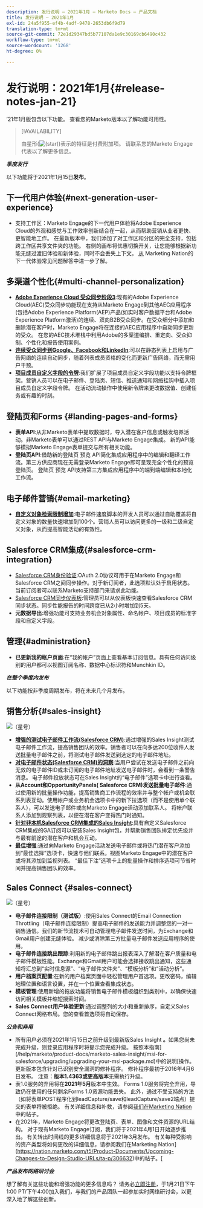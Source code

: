 ```yaml
---
description: 发行说明 — 2021年1月 — Marketo Docs — 产品文档
title: 发行说明 — 2021年1月
exl-id: 24a5f955-ef4b-4adf-9478-2653db6f9d79
translation-type: tm+mt
source-git-commit: 72e1d29347bd5b77107da1e9c30169cb6490c432
workflow-type: tm+mt
source-wordcount: '1268'
ht-degree: 0%

---
```


# 发行说明：2021年1月{#release-notes-jan-21}

’21年1月版包含以下功能。 查看您的Marketo版本以了解功能可用性。

>[!AVAILABILITY]
>
>由星形(![(star)](assets/star-yellow.svg))表示的特征是付费附加项。 请联系您的Marketo Engage代表以了解更多信息。

**_季度发行_**

以下功能将于2021年1月15日&#x200B;**发布**。

## 下一代用户体验{#next-generation-user-experience}

* 支持工作区：Marketo Engage的下一代用户体验将Adobe Experience Cloud的外观和感觉与工作效率创新结合在一起，从而帮助营销从业者更快、更智能地工作。 在最新版本中，我们添加了对工作区和分区的完全支持，包括跨工作区共享文件夹的功能。 右侧的画布将优惠切换开关，让您能够根据新功能无缝过渡旧体验和新体验，同时不会丢失上下文。 [从](https://nation.marketo.com/t5/The-Next-Generation-Experience/Next-Generation-Experience-FAQ/ba-p/307124) Marketing Nation的下一代体验常见问题解答中进一步了解。

## 多渠道个性化{#multi-channel-personalization}

* **[Adobe Experience Cloud 受众同步阶段3](/help/marketo/product-docs/core-marketo-concepts/smart-lists-and-static-lists/static-lists/send-a-list-to-adobe-experience-cloud.md)**:现有的Adobe Experience Cloud(AEC)受众同步功能现在支持从Marketo Engage到其他AEC应用程序(包括Adobe Experience Platform(AEP)产品(如实时客户数据平台和Adobe Experience Platform激活)的连续、双向B2B受众同步。在受众细分中添加和删除潜在客户时，Marketo Engage将在连接的AEC应用程序中自动同步更新的受众。 在您的AEC技术堆栈中利用Adobe的多渠道编排、重定向、受众抑制、个性化和报告使用案例。
* **[连续受众同步到Google、Facebook和LinkedIn](/help/marketo/product-docs/demand-generation/ad-network-integrations/send-a-list-to-an-ad-network.md)**:可以在静态列表上启用与广告网络的连续自动同步，随着列表成员资格的变化而更新广告网络，而无需用户干预。
* **[项目成员自定义字段的令牌](/help/marketo/product-docs/core-marketo-concepts/programs/tokens/program-member-custom-field-tokens.md)**:我们扩展了项目成员自定义字段功能以支持令牌框架。营销人员可以在电子邮件、登陆页、短信、推送通知和网络挂钩中插入项目成员自定义字段令牌。 在活动流动操作中使用新令牌来更改数据值、创建任务或有趣的时刻。

## 登陆页和Forms {#landing-pages-and-forms}

* **表单API**:从非Marketo表单中提取数据时，导入潜在客户信息或触发培养活动。非Marketo表单可以通过REST API与Marketo Engage集成。 新的API能够模拟Marketo Engage表单提交与所有相关功能。
* **登陆页API**:借助新的登陆页 预览 API简化集成应用程序中的编辑和翻译工作流。第三方供应商现在无需登录Marketo Engage即可呈现完全个性化的预览登陆页。  登陆页 预览 API支持第三方集成应用程序中的端到端编辑和本地化工作流。

## 电子邮件营销{#email-marketing}

* **[自定义对象检索限制增加](/help/marketo/product-docs/administration/email-setup/change-custom-object-retrieval-limits-in-velocity-scripting.md)**:电子邮件速度脚本的开发人员可以通过自助覆盖将自定义对象的数量快速增加到100个。营销人员可以访问更多的一级和二级自定义对象，从而提高智能活动的有效性。

## Salesforce CRM集成{#salesforce-crm-integration}

* [Salesforce CRM身份验证](/help/marketo/product-docs/crm-sync/salesforce-sync/setting-up-oauth-2-0.md):OAuth 2.0协议可用于在Marketo Engage和Salesforce CRM之间同步操作。对于新订阅者，此选项默认处于启用状态。 当前订阅者可以联系Marketo支持部门来请求此功能。
* [Salesforce CRM同步仪表板](/help/marketo/product-docs/crm-sync/salesforce-sync/salesforce-sync-errors.md):管理员可以从仪表板快速查看Salesforce CRM同步状态。同步性能报告的时间跨度已从2小时增加到5天。
* **元数据导出**:增强功能可支持业务机会对象属性、命名帐户、项目成员的标准字段和自定义字段。

## 管理{#administration}

* **已更新我的帐户页面**:在“我的帐户”页面上查看基本订阅信息。具有任何访问级别的用户都可以视图订阅名称、数据中心标识符和Munchkin ID。

**_在整个季度内发布_**

以下功能按非季度周期发布，将在未来几个月发布。

## 销售分析{#sales-insight}

![（星号）](assets/star-yellow.svg)

* **[增强的测试电子邮件工作流(Salesforce CRM)](/help/marketo/product-docs/marketo-sales-insight/msi-for-salesforce/features/actions-in-the-msi-panel/send-marketo-email/send-a-test-email.md)**:通过增强的Sales Insight测试电子邮件工作流，提高销售团队的效率。销售者可以在向多达200位收件人发送批量电子邮件之前，将测试电子邮件发送到选定的电子邮件地址。
* **[对电子邮件状态(Salesforce CRM)的洞察](/help/marketo/product-docs/marketo-sales-insight/msi-for-salesforce/features/tabs-in-the-msi-panel/email-tab.md)**:当用户尝试在发送电子邮件之前向无效的电子邮件ID或未订阅的电子邮件地址发送电子邮件时，会看到一条警告消息。 电子邮件投放状态可在Sales Insight的“电子邮件”选项卡中进行查看。
* **从Account和OpportunityPanels( [](/help/marketo/product-docs/marketo-sales-insight/msi-for-salesforce/features/msi-feature-overview.md#account-layout) Salesforce  [](/help/marketo/product-docs/marketo-sales-insight/msi-for-salesforce/features/msi-feature-overview.md#opportunity-layout) CRM)发送批量电子邮件**:通过使用新的批量操作功能，提高销售商工作流程的效率并与整个帐户或机会联系列表互动。使用帐户或业务机会选项卡中的新下拉选项（而不是使用单个联系人），可以发送电子邮件或向Marketo Engage活动添加联系人。 将帐户联系人添加到观察列表，以便在潜在客户变得热门时通知。
* **[针对非本机Salesforce CRM集成的Sales Insight](/help/marketo/product-docs/marketo-sales-insight/sales-insight-for-non-native-salesforce-integrations.md)**:具有自定义Salesforce CRM集成的GA订阅可以安装Sales Insight包，并帮助销售团队排定优先级并与最有前途的潜在客户和机会互动。
* **[最佳增强](/help/marketo/product-docs/marketo-sales-insight/msi-for-salesforce/features/marketo-tab/best-bets.md)**:通过向Marketo Engage活动发送电子邮件或将热门潜在客户添加到“最佳选择”选项卡，快速与他们联系。视图Marketo Engage中的潜在客户或将其添加到监视列表。 “最佳下注”选项卡上的批量操作和排序选项可节省时间并提高销售团队的效率。

## Sales Connect {#sales-connect}

![（星号）](assets/star-yellow.svg)

* **电子邮件连接限制（测试版）**:使用Sales Connect的Email Connection Throttling（电子邮件连接限制）提高电子邮件的发送能力并调整您的一对一销售通信。我们的新节流技术可自动管理电子邮件发送时间，为Exchange和Gmail用户创建无缝体验。 减少或消除第三方批量电子邮件发送应用程序的使用。
* **电子邮件连接跳出跟踪**:利用新的电子邮件跳出报表深入了解潜在客户质量和电子邮件模板性能。Exchange和Gmail用户可能会选择接收跳出通知，这些通知将汇总到“实时信息源”、“电子邮件文件夹”、“模板分析”和“活动分析”。
* **用户档案页配置**:在新的用户档案页面中轻松管理用户首选项。更改密码，编辑地理位置和语言设置，并在一个位置查看集成状态。
* **模板管理**:使用新增的拖放功能将销售电子邮件模板组织到类别中，以确保快速访问相关模板并缩短搜索时间。
* **Sales Connect用户体验更新**:通过调整列的大小和重新排序，自定义Sales Connect网格布局。您的查看首选项将自动保存。

**_公告和弃用_**

* 所有用户必须在2021年1月15日之前升级到最新版Sales Insight **。**&#x200B;如果您尚未完成升级，则登录应用程序时将提示您完成升级。 按照本指南](/help/marketo/product-docs/marketo-sales-insight/msi-for-salesforce/upgrading/upgrading-your-msi-package.md)中的说明[操作。 更新版本包含针对已识别安全漏洞的修补程序。 修补程序最初于2016年4月6日发布。 注意：**版本1.4363或更高版本**&#x200B;无需执行升级。
* 表1.0服务的弃用将在&#x200B;**2021年5月**&#x200B;版本中生效。 Forms 1.0服务将完全弃用，导致仍在使用的任何剩余Forms 1.0资源功能丢失。 此外，通过不受支持的方法（如将表单POST程序化到leadCapture/save和leadCapture/save2端点）提交的表单将被拒绝。 有关详细信息和补救，请参阅[我们在Marketing Nation](https://nation.marketo.com/t5/Product-Documents/Upcoming-Changes-to-the-Marketo-Engage-Form-Platform/ta-p/306631)中的帖子。
* 在2021年，Marketo Engage将更改登陆页、表单、图像和文件资源的URL结构。 对于现有Marketo Engage订阅，我们将于2021年4月1日开始逐步推出。 有关转出时间线的更多详细信息将于2021年3月发布。 有关每种受影响的资产类型将如何更改的详细信息，请参阅我们在Marketing Nation](https://nation.marketo.com/t5/Product-Documents/Upcoming-Changes-to-Design-Studio-URLs/ta-p/306632)中的帖子。[

**_产品发布网络研讨会_**

想了解有关这些功能和增强功能的更多信息吗？ 请务必[立即注册](https://engage.marketo.com/January_21_Release_Webinar_Registration.html)，于1月21日下午1:00 PT/下午4:00加入我们，与我们的产品团队一起参加实时网络研讨会，以更深入地了解这些创新。

